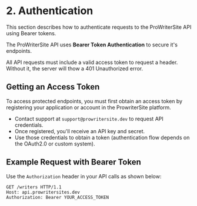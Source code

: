 # 2. Authentication

This section describes how to authenticate requests to the ProWriterSite API using Bearer tokens.

The ProWriterSite API uses  **Bearer Token Authentication** to secure it's endpoints.

All API requests must include a valid access token to request a header. Without it, the server will thow a 401 Unauthorized error.

## Getting an Access Token

To access protected endpoints, you must first obtain an access token by registering your application or account in the ProwriterSite platform.

- Contact support at `support@prowritersite.dev` to request API credentials.
- Once registered, you'll receive an API key and secret.
- Use those credentials to obtain a token (authentication flow depends on the OAuth2.0 or custom system).

##  Example Request with Bearer Token

Use the `Authorization` header in your API calls as shown below:

```http
GET /writers HTTP/1.1
Host: api.prowritersites.dev
Authorization: Bearer YOUR_ACCESS_TOKEN
